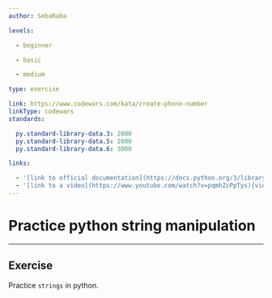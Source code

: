 ```yaml
---
author: SebaRaba

levels:

  - beginner

  - basic

  - medium

type: exercise

link: https://www.codewars.com/kata/create-phone-number
linkType: codewars
standards:

  py.standard-library-data.3: 2000
  py.standard-library-data.5: 2000
  py.standard-library-data.6: 3000

links:

  - '[link to official documentation](https://docs.python.org/3/library/string.html){website}'
  - '[link to a video](https://www.youtube.com/watch?v=pqmhZcPpTys){video}'
---
```


# Practice python string manipulation

---

## Exercise

Practice `strings` in python.
